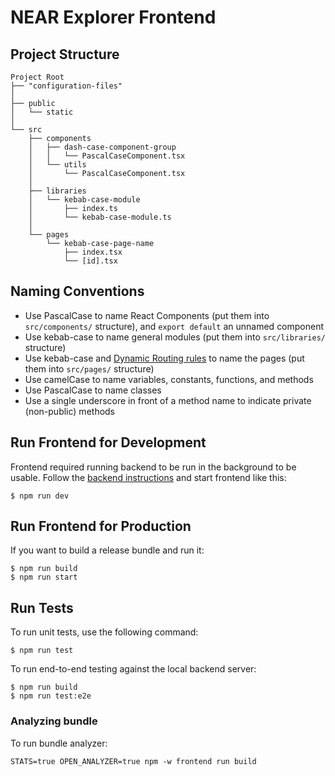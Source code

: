 # NEAR Explorer Frontend

## Project Structure

```
Project Root
├── "configuration-files"
│ 
├── public
│   └── static
│ 
└── src
    ├── components
    │   ├── dash-case-component-group
    │   │   └── PascalCaseComponent.tsx
    │   └── utils
    │       └── PascalCaseComponent.tsx
    │
    ├── libraries
    │   └── kebab-case-module
    │       ├── index.ts
    │       └── kebab-case-module.ts
    │
    └── pages
        └── kebab-case-page-name
            ├── index.tsx
            └── [id].tsx
```

## Naming Conventions

-   Use PascalCase to name React Components (put them into `src/components/` structure), and
    `export default` an unnamed component
-   Use kebab-case to name general modules (put them into `src/libraries/` structure)
-   Use kebab-case and [Dynamic Routing rules](https://github.com/zeit/next.js/#dynamic-routing) to
    name the pages (put them into `src/pages/` structure)
-   Use camelCase to name variables, constants, functions, and methods
-   Use PascalCase to name classes
-   Use a single underscore in front of a method name to indicate private (non-public) methods

## Run Frontend for Development

Frontend required running backend to be run in the background to be usable.
Follow the [backend instructions](../backend/README.md) and start frontend like this:

```
$ npm run dev
```

## Run Frontend for Production

If you want to build a release bundle and run it:

```
$ npm run build
$ npm run start
```

## Run Tests

To run unit tests, use the following command:

```
$ npm run test
```

To run end-to-end testing against the local backend server:

```
$ npm run build
$ npm run test:e2e
```

### Analyzing bundle

To run bundle analyzer:

```
STATS=true OPEN_ANALYZER=true npm -w frontend run build
```
